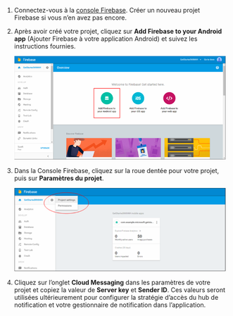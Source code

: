 

1. Connectez-vous à la [console Firebase](https://firebase.google.com/console/). Créer un nouveau projet Firebase si vous n’en avez pas encore.
2. Après avoir créé votre projet, cliquez sur **Add Firebase to your Android app** (Ajouter Firebase à votre application Android) et suivez les instructions fournies.
   
    ![](./media/notification-hubs-enable-firebase-cloud-messaging/notification-hubs-add-firebase-to-android-app.png)
3. Dans la Console Firebase, cliquez sur la roue dentée pour votre projet, puis sur **Paramètres du projet**.
   
    ![](./media/notification-hubs-enable-firebase-cloud-messaging/notification-hubs-firebase-console-project-settings.png)
4. Cliquez sur l’onglet **Cloud Messaging** dans les paramètres de votre projet et copiez la valeur de **Server key** et **Sender ID**.  Ces valeurs seront utilisées ultérieurement pour configurer la stratégie d’accès du hub de notification et votre gestionnaire de notification dans l’application.



<!--HONumber=Nov16_HO2-->


